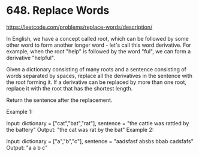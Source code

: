 # 648. Replace Words

<https://leetcode.com/problems/replace-words/description/>

In English, we have a concept called root, which can be followed by some other word to form another longer word - let's call this word derivative. For example, when the root "help" is followed by the word "ful", we can form a derivative "helpful".

Given a dictionary consisting of many roots and a sentence consisting of words separated by spaces, replace all the derivatives in the sentence with the root forming it. If a derivative can be replaced by more than one root, replace it with the root that has the shortest length.

Return the sentence after the replacement.

 

Example 1:

Input: dictionary = ["cat","bat","rat"], sentence = "the cattle was rattled by the battery"
Output: "the cat was rat by the bat"
Example 2:

Input: dictionary = ["a","b","c"], sentence = "aadsfasf absbs bbab cadsfafs"
Output: "a a b c"
